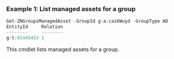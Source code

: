 ### Example 1: List managed assets for a group
```powershell
Get-ZNGroupsManagedAsset -GroupId g:a:cai6Wuyd -GroupType AD
EntityId     Relation
--------     --------
g:t:01445453 1
```

This cmdlet lists managed assets for a group.
